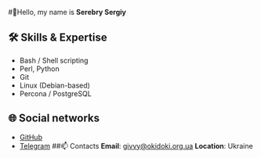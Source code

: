 #👋Hello, my name is **Serebry Sergiy**

## 🛠️ Skills & Expertise
- Bash / Shell scripting
- Perl, Python
- Git
- Linux (Debian-based)
- Percona / PostgreSQL
## 🌐 Social networks
- [GitHub](https://github.com/SergiySilver)
- [Telegram](@SerebrySergiy)
##📫 Contacts
**Email**: givvy@okidoki.org.ua
**Location**: Ukraine
